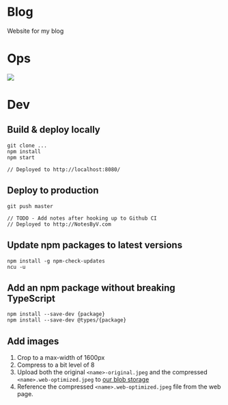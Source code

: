 # Blog

Website for my blog

# Ops

![](https://github.com/vivmaha/blog/workflows/.github/workflows/main.yml/badge.svg?branch=master)

# Dev

## Build & deploy locally

    git clone ...
    npm install
    npm start

    // Deployed to http://localhost:8080/

## Deploy to production

    git push master

    // TODO - Add notes after hooking up to Github CI
    // Deployed to http://NotesByV.com

## Update npm packages to latest versions

    npm install -g npm-check-updates
    ncu -u

## Add an npm package without breaking TypeScript

    npm install --save-dev {package}
    npm install --save-dev @types/{package}

## Add images

1. Crop to a max-width of 1600px
2. Compress to a bit level of 8
3. Upload both the original `<name>-original.jpeg` and the compressed `<name>.web-optimized.jpeg` to [our blob storage](https://notesbyvmedia.blob.core.windows.net/images)
4. Reference the compressed `<name>.web-optimized.jpeg` file from the web page.
